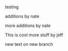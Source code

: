 testing

additions by nate

more additions by nate


This is cool
more stuff by jeff


new text on new branch
